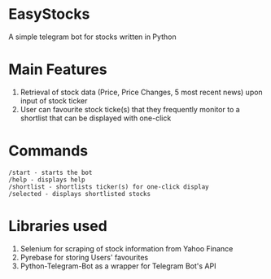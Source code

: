 # EasyStocks
A simple telegram bot for stocks written in Python

# Main Features
1. Retrieval of stock data (Price, Price Changes, 5 most recent news) upon input of stock ticker
2. User can favourite stock ticke(s) that they frequently monitor to a shortlist that can be displayed with one-click

# Commands
```
/start - starts the bot
/help - displays help
/shortlist - shortlists ticker(s) for one-click display
/selected - displays shortlisted stocks
```

# Libraries used
1. Selenium for scraping of stock information from Yahoo Finance
2. Pyrebase for storing Users' favourites
3. Python-Telegram-Bot as a wrapper for Telegram Bot's API
